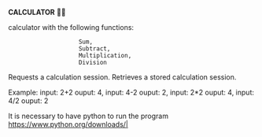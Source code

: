 **CALCULATOR** 🧠🧮

calculator with the following functions:

						Sum, 
						Subtract,  
						Multiplication, 
						Division

Requests a calculation session. Retrieves a stored calculation session.

Example: input: 2+2 ouput: 4, input: 4-2 ouput: 2, input: 2*2 ouput: 4, input: 4/2 ouput: 2

It is necessary to have python to run the program
https://www.python.org/downloads/|  
